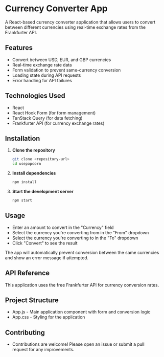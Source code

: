 # Currency Converter App
A React-based currency converter application that allows users to convert between different currencies using real-time exchange rates from the Frankfurter API.

## Features

- Convert between USD, EUR, and GBP currencies
- Real-time exchange rate data
- Form validation to prevent same-currency conversion
- Loading state during API requests
- Error handling for API failures

## Technologies Used

- React
- React Hook Form (for form management)
- TanStack Query (for data fetching)
- Frankfurter API (for currency exchange rates)

## Installation

1. **Clone the repository**

   ```bash
   git clone <repository-url>
   cd usepopcorn
   ```

2. **Install dependencies**

   ```bash
   npm install
   ```

3. **Start the development server**

   ```bash
   npm start
   ```

## Usage

- Enter an amount to convert in the "Currency" field
- Select the currency you're converting from in the "From" dropdown
- Select the currency you're converting to in the "To" dropdown
- Click "Convert" to see the result

The app will automatically prevent conversion between the same currencies and show an error message if attempted.

## API Reference

This application uses the free Frankfurter API for currency conversion rates.

## Project Structure

- App.js - Main application component with form and conversion logic
- App.css - Styling for the application

## Contributing

- Contributions are welcome! Please open an issue or submit a pull request for any improvements.
